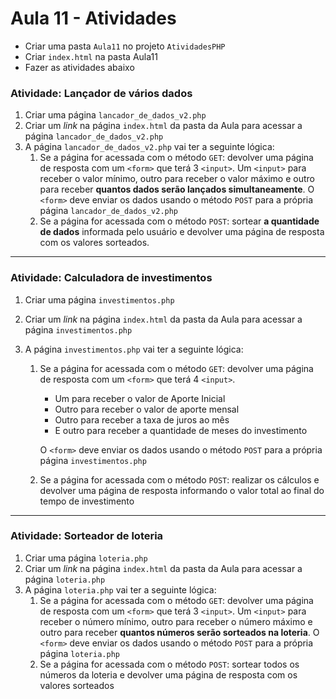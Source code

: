 # Aula 11 - Atividades

- Criar uma pasta `Aula11` no projeto `AtividadesPHP`
- Criar `index.html` na pasta Aula11
- Fazer as atividades abaixo

### Atividade: Lançador de vários dados

1. Criar uma página `lancador_de_dados_v2.php`
2. Criar um *link* na página `index.html` da pasta da Aula para acessar a página `lancador_de_dados_v2.php`
3. A página `lancador_de_dados_v2.php` vai ter a seguinte lógica:
   1. Se a página for acessada com o método `GET`: devolver uma página de resposta com um `<form>` que terá 3 `<input>`. Um `<input>` para receber o valor mínimo, outro para receber o valor máximo e outro para receber **quantos dados serão lançados simultaneamente**. O `<form>` deve enviar os dados usando o método `POST` para a própria página `lancador_de_dados_v2.php`
   2. Se a página for acessada com o método `POST`: sortear **a quantidade de dados** informada pelo usuário e devolver uma página de resposta com os valores sorteados.

---



### Atividade: Calculadora de investimentos 

1. Criar uma página `investimentos.php`

2. Criar um *link* na página `index.html` da pasta da Aula para acessar a página `investimentos.php`

3. A página `investimentos.php` vai ter a seguinte lógica:

   1. Se a página for acessada com o método `GET`: devolver uma página de resposta com um `<form>` que terá 4 `<input>`. 

      - Um para receber o valor de Aporte Inicial
      - Outro para receber o valor de aporte mensal
      - Outro para receber a taxa de juros ao mês
      - E outro para receber a quantidade de meses do investimento

      O `<form>` deve enviar os dados usando o método `POST` para a própria página `investimentos.php`

   2. Se a página for acessada com o método `POST`: realizar os cálculos e devolver uma página de resposta informando o valor total ao final do tempo de investimento

   

---



### Atividade: Sorteador de loteria

1. Criar uma página `loteria.php`
2. Criar um *link* na página `index.html` da pasta da Aula para acessar a página `loteria.php`
3. A página `loteria.php` vai ter a seguinte lógica:
   1. Se a página for acessada com o método `GET`: devolver uma página de resposta com um `<form>` que terá 3 `<input>`. Um `<input>` para receber o número mínimo, outro para receber o número máximo e outro para receber **quantos números serão sorteados na loteria**. O `<form>` deve enviar os dados usando o método `POST` para a própria página `loteria.php`
   2. Se a página for acessada com o método `POST`: sortear todos os números da loteria e devolver uma página de resposta com os valores sorteados




